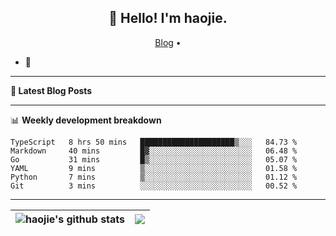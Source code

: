 <h2 align="center">👋 Hello! I'm haojie.</h2>
<p align="center">
  <a href="https://aoyouer.com">Blog</a> •
</p>


- 🔭 


-------

**📝 Latest Blog Posts**


-------

📊 **Weekly development breakdown**
<!--START_SECTION:waka-->

```text
TypeScript   8 hrs 50 mins   █████████████████████▒░░░   84.73 %
Markdown     40 mins         █▓░░░░░░░░░░░░░░░░░░░░░░░   06.48 %
Go           31 mins         █▒░░░░░░░░░░░░░░░░░░░░░░░   05.07 %
YAML         9 mins          ▒░░░░░░░░░░░░░░░░░░░░░░░░   01.58 %
Python       7 mins          ▒░░░░░░░░░░░░░░░░░░░░░░░░   01.12 %
Git          3 mins          ░░░░░░░░░░░░░░░░░░░░░░░░░   00.52 %
```

<!--END_SECTION:waka-->

-------



| <img align="center" src="https://github-readme-stats.vercel.app/api?username=haojie06&show_icons=true&theme=graywhite&show_icons=true&count_private=true&include_all_commits=true&hide_border=true" alt="haojie's github stats" /> | <img align="center" src="https://github-readme-stats.vercel.app/api/top-langs/?username=haojie06&layout=compact&theme=graywhite&hide_border=true&hide=css,html" /> |
| ------------- | ------------- |


